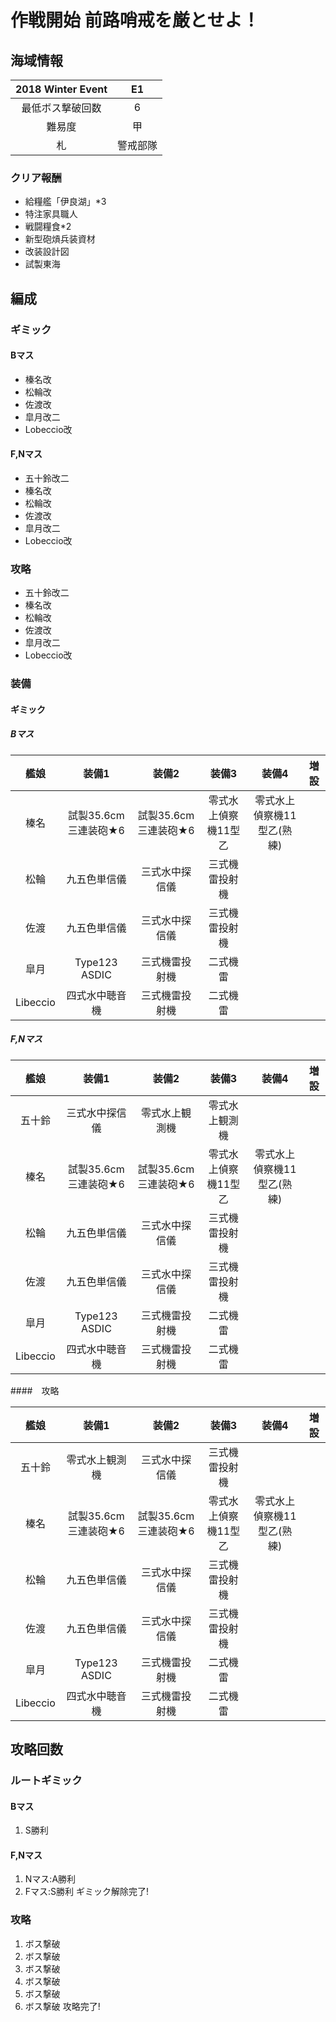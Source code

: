 # 作戦開始 前路哨戒を厳とせよ！
## 海域情報

| 2018 Winter Event | E1       |
| :-:               | :-:      |
| 最低ボス撃破回数  | 6   	     |
| 難易度            | 甲       |
| 札                | 警戒部隊 |

### クリア報酬

- 給糧艦「伊良湖」*3
- 特注家具職人
- 戦闘糧食*2
- 新型砲熕兵装資材
- 改装設計図
- 試製東海

## 編成

### ギミック

#### Bマス

- 榛名改
- 松輪改
- 佐渡改
- 皐月改二
- Lobeccio改

#### F,Nマス

- 五十鈴改二
- 榛名改
- 松輪改
- 佐渡改
- 皐月改二
- Lobeccio改

### 攻略

- 五十鈴改二
- 榛名改
- 松輪改
- 佐渡改
- 皐月改二
- Lobeccio改



### 装備

#### ギミック

##### Bマス

| 艦娘   | 装備1                   | 装備2                 | 装備3                 | 装備4            | 増設 |
| :-:    | :---------------------: | :----------------:    | :---------:           | :-:              | :-:  |
| 榛名   | 試製35.6cm三連装砲★6     | 試製35.6cm三連装砲★6 | 零式水上偵察機11型乙        | 零式水上偵察機11型乙(熟練)     |      |
| 松輪    | 九五色単信儀          | 三式水中探信儀        | 三式機雷投射機        |                  |      |
| 佐渡    | 九五色単信儀          | 三式水中探信儀        | 三式機雷投射機        |                  |      |
| 皐月   | Type123 ASDIC  | 三式機雷投射機 | 二式機雷        |                  |      |
| Libeccio     | 四式水中聴音機   | 三式機雷投射機 | 二式機雷        |                  |      |

##### F,Nマス

| 艦娘   | 装備1                   | 装備2                 | 装備3                 | 装備4            | 増設 |
| :-:    | :---------------------: | :----------------:    | :---------:           | :-:              | :-:  |
| 五十鈴    |      三式水中探信儀     | 零式水上観測機        | 零式水上観測機        |                  |      |
| 榛名   | 試製35.6cm三連装砲★6     | 試製35.6cm三連装砲★6 | 零式水上偵察機11型乙        | 零式水上偵察機11型乙(熟練)     |      |
| 松輪    | 九五色単信儀          | 三式水中探信儀        | 三式機雷投射機        |                  |      |
| 佐渡    | 九五色単信儀          | 三式水中探信儀        | 三式機雷投射機        |                  |      |
| 皐月   | Type123 ASDIC  | 三式機雷投射機 | 二式機雷        |                  |      |
| Libeccio     | 四式水中聴音機   | 三式機雷投射機 | 二式機雷        |                  |      |


####　攻略

| 艦娘   | 装備1                   | 装備2                 | 装備3                 | 装備4            | 増設 |
| :-:    | :---------------------: | :----------------:    | :---------:           | :-:              | :-:  |
| 五十鈴    |      零式水上観測機          | 三式水中探信儀        | 三式機雷投射機        |                  |      |
| 榛名   | 試製35.6cm三連装砲★6     | 試製35.6cm三連装砲★6 | 零式水上偵察機11型乙        | 零式水上偵察機11型乙(熟練)     |      |
| 松輪    | 九五色単信儀          | 三式水中探信儀        | 三式機雷投射機        |                  |      |
| 佐渡    | 九五色単信儀          | 三式水中探信儀        | 三式機雷投射機        |                  |      |
| 皐月   | Type123 ASDIC  | 三式機雷投射機 | 二式機雷        |                  |      |
| Libeccio     | 四式水中聴音機   | 三式機雷投射機 | 二式機雷        |                  |      |



## 攻略回数

### ルートギミック

#### Bマス

1. S勝利

#### F,Nマス

1. Nマス:A勝利
1. Fマス:S勝利 ギミック解除完了!

### 攻略

1. ボス撃破
1. ボス撃破
1. ボス撃破
1. ボス撃破
1. ボス撃破
1. ボス撃破 攻略完了!